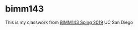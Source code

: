 # bimm143

This is my classwork from [BIMM143 Sping 2019](https://bioboot.github.io/bimm143_S19/) UC San Diego
